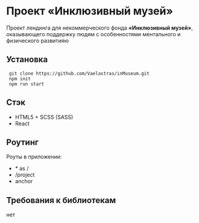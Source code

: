 # Проект **&laquo;Инклюзивный музей&raquo;**


Проект лендинга для некоммерческого фонда **&laquo;Инклюзивный музей&raquo;**, оказывающего поддержку людям с особенностями ментального и физического развитияю



## Установка
```
 git clone https://github.com/Vaelastras/inMuseum.git
 npm init
 npm run start
```

## Стэк

- HTML5 + SCSS (SASS)
- React

## Роутинг

Роуты в приложении:
* \* as /
* /project
* anchor

## Требования к библиотекам
нет
